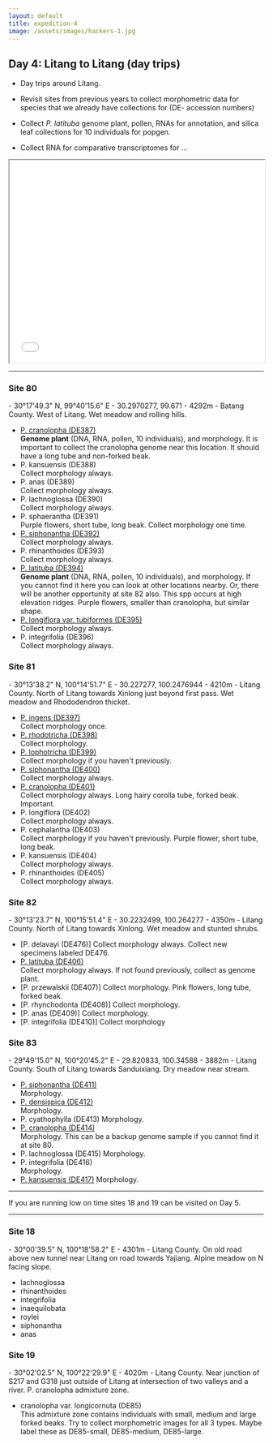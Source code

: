 ```yaml
---
layout: default
title: expedition-4
image: /assets/images/hackers-1.jpg
---
```





## Day 4: Litang to Litang (day trips)

- Day trips around Litang.

- Revisit sites from previous years to collect morphometric
  data for species that we already have collections for 
  (DE- accession numbers)

- Collect <i>P. latituba</i> genome plant, pollen, RNAs for annotation,
  and silica leaf collections for 10 individuals for popgen.

- Collect RNA for comparative transcriptomes for ...


 <iframe src="/assets/maps/day4.html" height='400px' width="100%" title="Iframe Example"></iframe> 


-----------------------


<h3 class="mt-5"> Site 80 </h3>
- 30°17'49.3" N,	99°40'15.6" E
- 30.2970277, 99.671
- 4292m
- Batang County. West of Litang. Wet meadow and rolling hills.

- [P. cranolopha (DE387)](/assets/flowers/DE387-cranolopha.jpg)    
<b>Genome plant</b> (DNA, RNA, pollen, 10 individuals), and morphology. It is 
important to collect the cranolopha genome near this location. It should
have a long tube and non-forked beak.
- P. kansuensis (DE388)  
Collect morphology always.
- P. anas (DE389)  
Collect morphology always.
- P. lachnoglossa (DE390)  
Collect morphology always.
- P. sphaerantha (DE391)  
Purple flowers, short tube, long beak. Collect morphology one time.
- [P. siphonantha (DE392)](/assets/flowers/DE392-siphonantha.jpg)  
Collect morphology always.
- P. rhinanthoides (DE393)  
Collect morphology always.
- [P. latituba (DE394)](/assets/flowers/DE394-latituba.jpg)  
<b>Genome plant</b> (DNA, RNA, pollen, 10 individuals), and morphology. If you 
	cannot find it here you can look at other locations nearby. Or, there
	will be another opportunity at site 82 also. This spp occurs at high
	elevation ridges. Purple flowers, smaller than cranolopha, but similar 
	shape.
- [P. longiflora var. tubiformes (DE395)](/assets/flowers/DE395-longiflora.jpg)    
Collect morphology always.
- P. integrifolia (DE396)  
Collect morphology always.


<h3 class="mt-5"> Site 81 </h3>
- 30°13'38.2" N,	100°14'51.7" E	
- 30.227277, 100.2476944
- 4210m
- Litang County. North of Litang towards Xinlong just beyond first pass. Wet meadow and Rhododendron thicket.

- [P. ingens (DE397)](/assets/flowers/DE397-ingens.jpg)  
Collect morphology once.
- [P. rhodotricha (DE398)](/assets/flowers/DE398-rhodotricha.jpg)  
Collect morphology.
- [P. lophotricha (DE399)](/assets/flowers/DE399-lophotricha.jpg)  
Collect morphology if you haven't previously.
- [P. siphonantha (DE400)](/assets/flowers/DE400-siphonantha.jpg)  
Collect morphology always.
- [P. cranolopha (DE401)](/assets/flowers/DE401-cranolopha.jpg)    
Collect morphology always. Long hairy corolla tube, forked beak. Important.
- P. longiflora (DE402)   
Collect morphology always.
- P. cephalantha (DE403)  
Collect morphology if you haven't previously. Purple flower, short tube, long beak.
- P. kansuensis (DE404)  
Collect morphology always.
- P. rhinanthoides (DE405)  
Collect morphology always.


<h3 class="mt-5"> Site 82 </h3>
- 30°13'23.7" N,	100°15'51.4" E
- 30.2232499, 100.264277
- 4350m
- Litang County. North of Litang towards Xinlong. Wet meadow and stunted shrubs.

- [P. delavayi (DE476)]
Collect morphology always. Collect new specimens labeled DE476.
- [P. latituba (DE406)](/assets/flowers/DE406-latituba.png)  
Collect morphology always. If not found previously, collect as genome plant.
- [P. przewalskii (DE407)]
Collect morphology. Pink flowers, long tube, forked beak.
- [P. rhynchodonta (DE408)]
Collect morphology.
- [P. anas (DE409)]
Collect morphology. 
- [P. integrifolia (DE410)]
Collect morphology


<h3 class="mt-5"> Site 83 </h3>
- 29°49'15.0" N, 100°20'45.2" E
- 29.820833, 100.34588
- 3882m
- Litang County. South of Litang towards Sanduixiang. Dry meadow near stream.

- [P. siphonantha (DE411)](/assets/flowers/DE411-siphonantha.jpg)  
Morphology.
- [P. densispica (DE412)](/assets/flowers/DE412-densispica.jpg)  
Morphology.
- P. cyathophylla (DE413)
Morphology.
- [P. cranolopha (DE414)](/assets/flowers/DE414-cranolopha.jpg)  
Morphology. This can be a backup genome sample if you cannot find it at site 80.
- P. lachnoglossa (DE415)
Morphology.
- P. integrifolia (DE416)  
Morphology.
- [P. kansuensis (DE417)](/assets/flowers/DE417-kansuensis.jpg)
Morphology.


------------------------------------------------------------------------
If you are running low on time sites 18 and 19 can be visited on Day 5.

--------------------------------------------------------------------------


<h3 class="mt-5"> Site 18 </h3>
- 30°00'39.5" N,	100°18'58.2" E
- 4301m
- Litang County. On old road above new tunnel near Litang on 
road towards Yajiang. Alpine meadow on N facing slope.

- lachnoglossa
- rhinanthoides
- integrifolia
- inaequilobata
- roylei
- siphonantha
- anas


<h3 class="mt-5"> Site 19 </h3>
- 30°02'02.5" N,	100°22'29.9" E
- 4020m
- Litang County. Near junction of S217 and G318 just outside of Litang 
at intersection of two valleys and a river.	P. cranolopha admixture zone.

- cranolopha var. longicornuta (DE85)  
This admixture zone contains individuals with small, medium and large 
forked beaks. Try to collect morphometric images for all 3 types. 
Maybe label these as DE85-small, DE85-medium, DE85-large.



